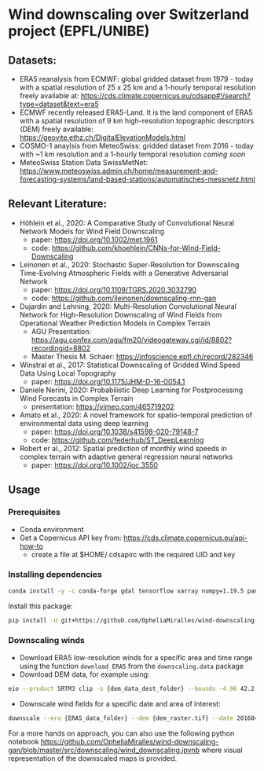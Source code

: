 # Wind downscaling over Switzerland project (EPFL/UNIBE)

## Datasets: 

* ERA5 reanalysis from ECMWF: global gridded dataset from 1979 - today with a spatial resolution of 25 x 25 km and a 1-hourly temporal resolution    
freely available at: https://cds.climate.copernicus.eu/cdsapp#!/search?type=dataset&text=era5
* ECMWF recently released ERA5-Land. It is the land component of ERA5 with a spatial resolution of 9 km high-resolution topographic descriptors (DEM) freely available: https://geovite.ethz.ch/DigitalElevationModels.html 
* COSMO-1 anaylsis from MeteoSwiss: gridded dataset from 2016 - today with ~1 km resolution and a 1-hourly temporal resolution
*coming soon* 
* MeteoSwiss Station Data SwissMetNet: https://www.meteoswiss.admin.ch/home/measurement-and-forecasting-systems/land-based-stations/automatisches-messnetz.html

## Relevant Literature:

* Höhlein et al., 2020: A Comparative Study of Convolutional Neural Network Models for Wind Field Downscaling
   * paper: https://doi.org/10.1002/met.1961
   * code:  https://github.com/khoehlein/CNNs-for-Wind-Field-Downscaling
* Leinonen et al., 2020: Stochastic Super-Resolution for Downscaling Time-Evolving Atmospheric Fields with a Generative Adversarial Network
   * paper: https://doi.org/10.1109/TGRS.2020.3032790
   * code: https://github.com/jleinonen/downscaling-rnn-gan
* Dujardin and Lehning, 2020: Multi-Resolution Convolutional Neural Network for High-Resolution Downscaling of Wind Fields from Operational Weather Prediction Models in Complex Terrain
   * AGU Presentation: https://agu.confex.com/agu/fm20/videogateway.cgi/id/8802?recordingid=8802
   * Master Thesis M. Schaer: https://infoscience.epfl.ch/record/282346 
* Winstral et al., 2017: Statistical Downscaling of Gridded Wind Speed Data Using Local Topography
   * paper: https://doi.org/10.1175/JHM-D-16-0054.1
* Daniele Nerini, 2020: Probabilistic Deep Learning for Postprocessing Wind Forecasts in Complex Terrain
   * presentation: https://vimeo.com/465719202  
* Amato et al., 2020: A novel framework for spatio-temporal prediction of environmental data using deep learning
   * paper: https://doi.org/10.1038/s41598-020-79148-7
   * code: https://github.com/federhub/ST_DeepLearning
* Robert er al., 2012: Spatial prediction of monthly wind speeds in complex terrain with adaptive general regression neural networks
   * paper:  https://doi.org/10.1002/joc.3550
  
## Usage

### Prerequisites 

* Conda environment
* Get a Copernicus API key from: https://cds.climate.copernicus.eu/api-how-to
  * create a file at \$HOME/.cdsapirc with the required UID and key
  
### Installing dependencies

```bash
conda install -y -c conda-forge gdal tensorflow xarray numpy=1.19.5 pandas pysftp cdsapi elevation rasterio dask python-dotenv
```
Install this package:
```bash
pip install -U git+https://github.com/OpheliaMiralles/wind-downscaling-gan.git
```

### Downscaling winds
* Download ERA5 low-resolution winds for a specific area and time range using the function `download_ERA5` from the `downscaling.data` package
* Download DEM data, for example using: 
```bash
eio --product SRTM3 clip -o {dem_data_dest_folder} --bounds -4.96 42.2 8.3 51.3
```
* Downscale wind fields for a specific date and area of interest:
```bash
downscale --era {ERA5_data_folder} --dem {dem_raster.tif} --date 20160401 --lon="-1:3" --lat 48:50 -o downscaled_winds.nc
```
For a more hands on approach, you can also use the following python notebook https://github.com/OpheliaMiralles/wind-downscaling-gan/blob/master/src/downscaling/wind_downscaling.ipynb where visual representation of the downscaled maps is provided.
